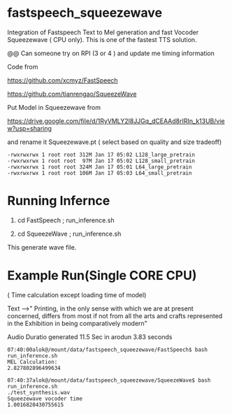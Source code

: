# fastspeech_squeezewave
Integration of Fastspeech Text to Mel generation and fast Vocoder Squeezewave ( CPU only).
This is one of the fastest TTS solution.

@@ Can someone try on RPI (3 or 4 ) and update me timing information

Code from 

https://github.com/xcmyz/FastSpeech

https://github.com/tianrengao/SqueezeWave


Put Model in Squeezewave from 

https://drive.google.com/file/d/1RyVMLY2l8JJGq_dCEAAd8rIRIn_k13UB/view?usp=sharing 

and rename it Squeezewave.pt ( select based on quality and size tradeoff)

```
-rwxrwxrwx 1 root root 312M Jan 17 05:02 L128_large_pretrain
-rwxrwxrwx 1 root root  97M Jan 17 05:02 L128_small_pretrain
-rwxrwxrwx 1 root root 324M Jan 17 05:01 L64_large_pretrain
-rwxrwxrwx 1 root root 106M Jan 17 05:03 L64_small_pretrain
```
# Running Infernce
1. cd FastSpeech ; run_inference.sh

2. cd SqueezeWave ; run_inference.sh

This generate wave file.

# Example Run(Single CORE CPU) 

( Time calculation except loading time of model)

Text -->" Printing, in the only sense with which we are at present concerned, differs from most if not from all the arts and crafts represented in the Exhibition in being comparatively modern"

Audio Duratio generated 11.5 Sec in arodun 3.83 seconds

```
07:40:00alok@/mount/data/fastspeech_squeezewave/FastSpeech$ bash run_inference.sh 
MEL Calculation:
2.827802896499634

07:40:37alok@/mount/data/fastspeech_squeezewave/SqueezeWave$ bash run_inference.sh 
./test_synthesis.wav 
Squeezewave vocoder time
1.0016820430755615
```


